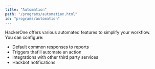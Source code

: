 ```yaml
---
title: "Automation"
path: "/programs/automation.html"
id: "programs/automation"
---
```


HackerOne offers various automated features to simplify your workflow. You can configure:
* Default common responses to reports
* Triggers that'll automate an action
* Integrations with other third party services 
* Hackbot notifications
